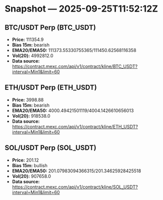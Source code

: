 # Snapshot — 2025-09-25T11:52:12Z

## BTC/USDT Perp (BTC_USDT)
- **Price:** 111354.9
- **Bias 15m:** bearish
- **EMA20/EMA50:** 111373.55330755365/111450.62568116358
- **Vol(20):** 4992812.0
- **Data source:** https://contract.mexc.com/api/v1/contract/kline/BTC_USDT?interval=Min1&limit=60

## ETH/USDT Perp (ETH_USDT)
- **Price:** 3998.88
- **Bias 15m:** bearish
- **EMA20/EMA50:** 4000.49421501119/4004.1426610656013
- **Vol(20):** 918538.0
- **Data source:** https://contract.mexc.com/api/v1/contract/kline/ETH_USDT?interval=Min1&limit=60

## SOL/USDT Perp (SOL_USDT)
- **Price:** 201.12
- **Bias 15m:** bullish
- **EMA20/EMA50:** 201.07983094366315/201.34625928425518
- **Vol(20):** 907658.0
- **Data source:** https://contract.mexc.com/api/v1/contract/kline/SOL_USDT?interval=Min1&limit=60
